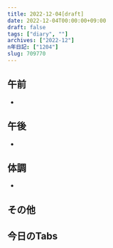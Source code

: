 ```yaml
---
title: 2022-12-04[draft]
date: 2022-12-04T00:00:00+09:00
draft: false
tags: ["diary", ""]
archives: ["2022-12"]
n年日記: ["1204"]
slug: 709770
---
```

## 午前
- 
## 午後
- 
## 体調
- 
## その他
## 今日のTabs